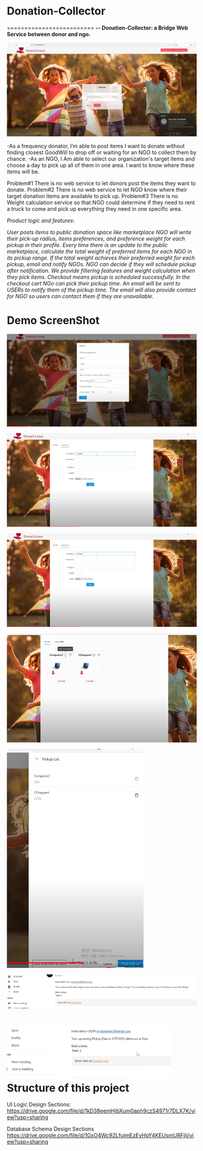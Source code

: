 # Donation-Collector
=========================
**-- Donation-Collector: a Bridge Web Service between donor and ngo.**

![](https://github.com/tarringlu/Donation-Collector/blob/main/Screen%20Shot%202022-03-27%20at%2012.01.12%20AM.png)

-As a frequency donator, I’m able to post items I want to donate without finding closest GoodWill to drop off or waiting for an NGO to collect them by chance.
-As an NGO, I Am able to select our organization's target items and choose a day to pick up all of them in one area. I want to know where these items will be.

Problem#1 There is no web service to let donors post the items they want to donate.
Problem#2 There is no web service to let NGO know where their target donation items are available to pick up.
Problem#3 There is no Weight calculation service so that NGO could determine if they need to rent a truck to come and pick up everything they need in one specific area.

*Product logic and features*:

*User posts items to public donation space like marketplace
NGO will write their pick-up radius,  items preferences, and preference weight for each pickup in their profile.
Every time there is an update to the public marketplace, calculate the total weight of preferred items for each NGO in its pickup range. If the total weight achieves their preferred weight for each pickup, email and notify NGOs.
NGO can decide if they will schedule pickup after notification. We provide filtering features and weight calculation when they pick items. Checkout means pickup is scheduled successfully. In the checkout cart NGo can pick their pickup time. An email will be sent to USERs to notify them of the pickup time. The email will also provide contact for NGO so users can contact them if they are unavailable.*


**Demo ScreenShot**
=========================

![image](https://github.com/tarringlu/Donation-Collector/blob/main/Screen%20Shot%202022-03-27%20at%2012.01.35%20AM.png)


![image](https://github.com/tarringlu/Donation-Collector/blob/main/Screen%20Shot%202022-03-27%20at%2012.02.23%20AM.png)


![image](https://github.com/tarringlu/Donation-Collector/blob/main/Screen%20Shot%202022-03-27%20at%2012.02.23%20AM.png)

![image](https://github.com/tarringlu/Donation-Collector/blob/main/Screen%20Shot%202022-03-27%20at%2012.02.50%20AM.png)

![image](https://github.com/tarringlu/Donation-Collector/blob/main/Screen%20Shot%202022-03-27%20at%2012.03.45%20AM.png)

![image](https://github.com/tarringlu/Donation-Collector/blob/main/Screen%20Shot%202022-03-27%20at%2012.03.18%20AM.png)

![image](https://github.com/tarringlu/Donation-Collector/blob/main/Screen%20Shot%202022-03-27%20at%2012.04.06%20AM.png)
**Structure of this project**
=========================

UI Logic Design Sections:
https://drive.google.com/file/d/1kD38eemHjbXum0aph9czS4971r7DLX7K/view?usp=sharing

Database Schema Design Sections
https://drive.google.com/file/d/1GxO4Wc92LfujmEzEyHpY4KEUsmURFjIj/view?usp=sharing
